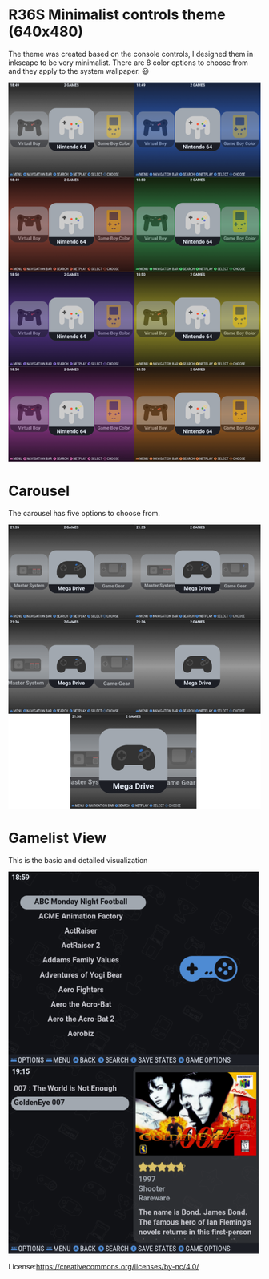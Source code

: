 # R36S Minimalist controls theme (640x480)

The theme was created based on the console controls, I designed them in inkscape to be very minimalist.
There are 8 color options to choose from and they apply to the system wallpaper. :smiley:

<img width="600" heigth="1000"  src="/assets/images/image1.png">

# Carousel
The carousel has five options to choose from.

<img width="600" heigth="1000" src="/assets/images/image2.png">

# Gamelist View
This is the basic and detailed visualization

<img width="500" heigth="1000" src="/assets/images/image3.png">

License:https://creativecommons.org/licenses/by-nc/4.0/
